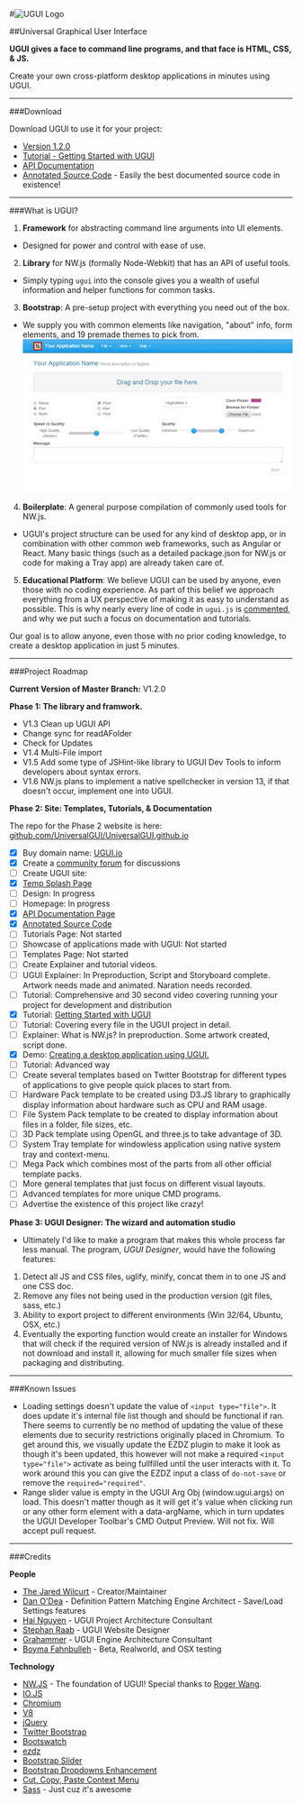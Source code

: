 #![UGUI Logo](http://i.imgur.com/2jHRUvA.png "Universal Graphical User Interface")

##Universal Graphical User Interface

**UGUI gives a face to command line programs, and that face is HTML, CSS, & JS.**

Create your own cross-platform desktop applications in minutes using UGUI.

* * *

###Download

Download UGUI to use it for your project:

* [Version 1.2.0](https://github.com/UniversalGUI/UGUI/releases/download/v1.2.0/ugui_1.2.0.zip)
* [Tutorial - Getting Started with UGUI](http://ugui.io/tutorials/getting-started.htm)
* [API Documentation](http://ugui.io/api)
* [Annotated Source Code](http://ugui.io/dl) - Easily the best documented source code in existence!

* * *

###What is UGUI?

1. **Framework** for abstracting command line arguments into UI elements.
 * Designed for power and control with ease of use.
2. **Library** for NW.js (formally Node-Webkit) that has an API of useful tools.
 * Simply typing `ugui` into the console gives you a wealth of useful information and helper functions for common tasks.
3. **Bootstrap**: A pre-setup project with everything you need out of the box.
 * We supply you with common elements like navigation, "about" info, form elements, and 19 premade themes to pick from.  
![Animated screenshot of UGUI interface using various themes](https://raw.githubusercontent.com/UniversalGUI/UniversalGUI.github.io/master/_img/ugui-themes.gif "Built-in UGUI Themes")
4. **Boilerplate**: A general purpose compilation of commonly used tools for NW.js.
 * UGUI's project structure can be used for any kind of desktop app, or in combination with other common web frameworks, such as Angular or React. Many basic things (such as a detailed package.json for NW.js or code for making a Tray app) are already taken care of.
5. **Educational Platform**: We believe UGUI can be used by anyone, even those with no coding experience. As part of this belief we approach everything from a UX perspective of making it as easy to understand as possible. This is why nearly every line of code in `ugui.js` is [commented](http://ugui.io/dl), and why we put such a focus on documentation and tutorials.


Our goal is to allow anyone, even those with no prior coding knowledge, to create a desktop application in just 5 minutes.

* * *

###Project Roadmap

**Current Version of Master Branch:** V1.2.0

**Phase 1: The library and framwork.**

* V1.3 Clean up UGUI API
 * Change sync for readAFolder
 * Check for Updates
* V1.4 Multi-File import
* V1.5 Add some type of JSHint-like library to UGUI Dev Tools to inform developers about syntax errors.
* V1.6 NW.js plans to implement a native spellchecker in version 13, if that doesn't occur, implement one into UGUI.

**Phase 2: Site: Templates, Tutorials, & Documentation**

The repo for the Phase 2 website is here: [github.com/UniversalGUI/UniversalGUI.github.io](https://github.com/UniversalGUI/UniversalGUI.github.io/tree/dev)

* [x] Buy domain name: [UGUI.io](http://ugui.io)
* [x] Create a [community forum](http://ugui.reddit.com) for discussions
* [ ] Create UGUI site:
 * [x] [Temp Splash Page](http://ugui.io)
 * [ ] Design: In progress
 * [ ] Homepage: In progress
 * [x] [API Documentation Page](http://ugui.io/api)
 * [x] [Annotated Source Code](http://ugui.io/dl)
 * [ ] Tutorials Page: Not started
 * [ ] Showcase of applications made with UGUI: Not started
 * [ ] Templates Page: Not started
* [ ] Create Explainer and tutorial videos.
 * [ ] UGUI Explainer: In Preproduction, Script and Storyboard complete. Artwork needs made and animated. Naration needs recorded.
 * [ ] Tutorial: Comprehensive and 30 second video covering running your project for development and distribution
 * [x] Tutorial: [Getting Started with UGUI](ugui.io/tutorials/getting-started.htm)
 * [ ] Tutorial: Covering every file in the UGUI project in detail.
 * [ ] Explainer: What is NW.js? In preproduction. Some artwork created, script done.
 * [x] Demo: [Creating a desktop application using UGUI.](https://www.youtube.com/watch?v=qHMRroZ7AAw)
 * [ ] Tutorial: Advanced way
* [ ] Create several templates based on Twitter Bootstrap for different types of applications to give people quick places to start from.
 * [ ] Hardware Pack template to be created using D3.JS library to graphically display information about hardware such as CPU and RAM usage.
 * [ ] File System Pack template to be created to display information about files in a folder, file sizes, etc.
 * [ ] 3D Pack template using OpenGL and three.js to take advantage of 3D.
 * [ ] System Tray template for windowless application using native system tray and context-menu.
 * [ ] Mega Pack which combines most of the parts from all other official template packs.
 * [ ] More general templates that just focus on different visual layouts.
 * [ ] Advanced templates for more unique CMD programs.
* [ ] Advertise the existence of this project like crazy!

**Phase 3: UGUI Designer: The wizard and automation studio**

* Ultimately I'd like to make a program that makes this whole process far less manual. The program, *UGUI Designer*, would have the following features:
 1. Detect all JS and CSS files, uglify, minify, concat them in to one JS and one CSS doc.
 2. Remove any files not being used in the production version (git files, sass, etc.)
 3. Ability to export project to different environments (Win 32/64, Ubuntu, OSX, etc.)
 4. Eventually the exporting function would create an installer for Windows that will check if the required version of NW.js is already installed and if not download and install it, allowing for much smaller file sizes when packaging and distributing.

* * *

###Known Issues

* Loading settings doesn't update the value of `<input type="file">`. It does update it's internal file list though and should be functional if ran. There seems to currently be no method of updating the value of these elements due to security restrictions originally placed in Chromium. To get around this, we visually update the EZDZ plugin to make it look as though it's been updated, this however will not make a required `<input type="file">` activate as being fullfilled until the user interacts with it. To work around this you can give the EZDZ input a class of `do-not-save` or remove the `required="required"`.
* Range slider value is empty in the UGUI Arg Obj (window.ugui.args) on load. This doesn't matter though as it will get it's value when clicking run or any other form element with a data-argName, which in turn updates the UGUI Developer Toolbar's CMD Output Preview. Will not fix. Will accept pull request.

* * *

###Credits

**People**

* [The Jared Wilcurt](http://github.com/TheJaredWilcurt) - Creator/Maintainer
* [Dan O'Dea](http://github.com/DanOdea) - Definition Pattern Matching Engine Architect - Save/Load Settings features
* [Hai Nguyen](http://github.com/hai5nguy) - UGUI Project Architecture Consultant
* [Stephan Raab](http://github.com/StephanRaab) - UGUI Website Designer
* [Grahammer](http://github.com/GWatt) - UGUI Engine Architecture Consultant
* [Boyma Fahnbulleh](http://github.com/boymanjor) - Beta, Realworld, and OSX testing

**Technology**

* [NW.JS](http://nwjs.io) - The foundation of UGUI! Special thanks to [Roger Wang](https://github.com/rogerwang).
 * [IO.JS](http://iojs.org)
 * [Chromium](http://www.chromium.org)
 * [V8](https://code.google.com/p/v8)
* [jQuery](http://jquery.com)
* [Twitter Bootstrap](http://getbootstrap.com)
* [Bootswatch](http://bootswatch.com)
* [ezdz](https://github.com/jaysalvat/ezdz)
* [Bootstrap Slider](http://seiyria.github.io/bootstrap-slider)
* [Bootstrap Dropdowns Enhancement](http://behigh.github.io/bootstrap_dropdowns_enhancement)
* [Cut, Copy, Paste Context Menu](https://github.com/b1rdex/nw-contextmenu)
* [Sass](http://sass-lang.com) - Just cuz it's awesome

